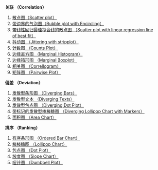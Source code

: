 **关联 （Correlation）**

1. [散点图（Scatter plot）](</matplotlib/gallery/1>)
2. [ 带边界的气泡图（Bubble plot with Encircling）](</matplotlib/gallery/2>)
3. [带线性回归最佳拟合线的散点图 （Scatter plot with linear regression line of best fit）](</matplotlib/gallery/3>)
4. [抖动图 （Jittering with stripplot）](</matplotlib/gallery/4>)
5. [计数图 （Counts Plot）](</matplotlib/gallery/5>)
6. [边缘直方图 （Marginal Histogram）](</matplotlib/gallery/6>)
7. [边缘箱形图 （Marginal Boxplot）](</matplotlib/gallery/7>)
8. [相关图 （Correllogram）](</matplotlib/gallery/8>)
9. [矩阵图 （Pairwise Plot）](</matplotlib/gallery/9>)

**偏差 （Deviation）**

1. [发散型条形图 （Diverging Bars）](</matplotlib/gallery/10>)
2. [发散型文本 （Diverging Texts）](</matplotlib/gallery/11>)
3. [发散型包点图 （Diverging Dot Plot）](</matplotlib/gallery/12>)
4. [带标记的发散型棒棒糖图 （Diverging Lollipop Chart with Markers）](</matplotlib/gallery/13>)
5. [面积图 （Area Chart）](</matplotlib/gallery/14>)

**排序 （Ranking）**

1. [有序条形图 （Ordered Bar Chart）](</matplotlib/gallery/15>)
2. [ 棒棒糖图 （Lollipop Chart）](</matplotlib/gallery/16>)
3. [包点图 （Dot Plot）](</matplotlib/gallery/17>)
4. [坡度图 （Slope Chart）](</matplotlib/gallery/18>)
5. [哑铃图 （Dumbbell Plot）](</matplotlib/gallery/19>)